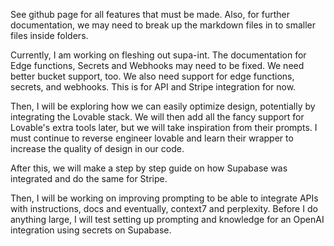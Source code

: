 See github page for all features that must be made.
Also, for further documentation, we may need to break up the markdown files in to smaller files inside folders.

Currently, I am working on fleshing out supa-int. The documentation for Edge functions, Secrets and Webhooks may need to be fixed. We need better bucket support, too. We also need support for edge functions, secrets, and webhooks. This is for API and Stripe integration for now.

Then, I will be exploring how we can easily optimize design, potentially by integrating the Lovable stack. We will then add all the fancy support for Lovable's extra tools later, but we will take inspiration from their prompts. I must continue to reverse engineer lovable and learn their wrapper to increase the quality of design in our code.

After this, we will make a step by step guide on how Supabase was integrated and do the same for Stripe.




Then, I will be working on improving prompting to be able to integrate APIs with instructions, docs and eventually, context7 and perplexity. Before I do anything large, I will test setting up prompting and knowledge for an OpenAI integration using secrets on Supabase.